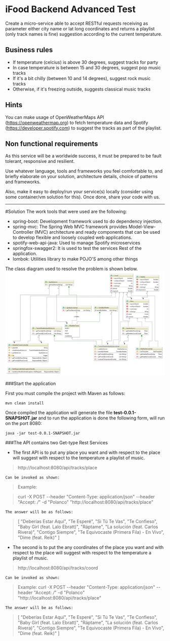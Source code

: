# iFood Backend Advanced Test

Create a micro-service able to accept RESTful requests receiving as parameter either city name or lat long coordinates and returns a playlist (only track names is fine) suggestion according to the current temperature.

## Business rules

* If temperature (celcius) is above 30 degrees, suggest tracks for party
* In case temperature is between 15 and 30 degrees, suggest pop music tracks
* If it's a bit chilly (between 10 and 14 degrees), suggest rock music tracks
* Otherwise, if it's freezing outside, suggests classical music tracks 

## Hints

You can make usage of OpenWeatherMaps API (https://openweathermap.org) to fetch temperature data and Spotify (https://developer.spotify.com) to suggest the tracks as part of the playlist.

## Non functional requirements

As this service will be a worldwide success, it must be prepared to be fault tolerant, responsive and resilient.

Use whatever language, tools and frameworks you feel comfortable to, and briefly elaborate on your solution, architecture details, choice of patterns and frameworks.

Also, make it easy to deploy/run your service(s) locally (consider using some container/vm solution for this). Once done, share your code with us.

________________________________________________________________________________________________________________________


#Solution
The work tools that were used are the following:


* spring-boot: Development framework used to do dependency injection.
* spring-mvc: The Spring Web MVC framework provides Model-View-Controller (MVC) architecture and ready components that can be used to develop flexible and loosely coupled web applications.
* spotify-web-api-java: Used to manage Spotify microservices
* springfox-swagger2: It is used to test the services Rest of the application.
* lombok: Utilities library to make POJO'S among other things



The class diagram used to resolve the problem is shown below.
![images](IFood.jpg)


###Start the application

First you must compile the project with Maven as follows:

```
mvn clean install
```

Once compiled the application will generate the file **test-0.0.1-SNAPSHOT.jar** and to run the application is done the 
following form, will run on the port 8080:

```
java -jar test-0.0.1-SNAPSHOT.jar
```



###The API contains two Get-type Rest Services


* The first API is to put any place you want and with respect to the place will suggest with respect to the temperature a 
playlist of music.
>http://localhost:8080/api/tracks/place

    Can be invoked as shown:

>Example:

>curl -X POST --header "Content-Type: application/json" --header "Accept: */*" -d "Polanco" "http://localhost:8080/api/tracks/place"


    The answer will be as follows:

>[
   "Deberías Estar Aquí",
   "Te Esperé",
   "Si Tú Te Vas",
   "Te Confieso",
   "Baby Girl (feat. Lalo Ebratt)",
   "Ráptame",
   "La solución (feat. Carlos Rivera)",
   "Contigo Siempre",
   "Te Equivocaste (Primera Fila) - En Vivo",
   "Dime (feat. Reik)"
 >]


* The second is to put the any coordinates of the place you want and with respect to the place will suggest with respect 
to the temperature a playlist of music.

>http://localhost:8080/api/tracks/coord

    Can be invoked as shown:

>Example:
>curl -X POST --header "Content-Type: application/json" --header "Accept: */*" -d "Polanco" "http://localhost:8080/api/tracks/place"

    The answer will be as follows:
    
>[
  "Deberías Estar Aquí",
  "Te Esperé",
  "Si Tú Te Vas",
  "Te Confieso",
  "Baby Girl (feat. Lalo Ebratt)",
  "Ráptame",
  "La solución (feat. Carlos Rivera)",
  "Contigo Siempre",
  "Te Equivocaste (Primera Fila) - En Vivo",
  "Dime (feat. Reik)"
>]

